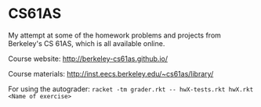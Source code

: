 # CS61AS
My attempt at some of the homework problems and projects from Berkeley's CS 61AS, which is all available online.

Course website: http://berkeley-cs61as.github.io/

Course materials: http://inst.eecs.berkeley.edu/~cs61as/library/

For using the autograder: ```racket -tm grader.rkt -- hwX-tests.rkt hwX.rkt <Name of exercise>```
